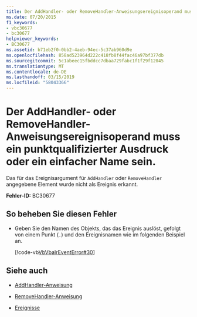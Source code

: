 ```yaml
---
title: Der AddHandler- oder RemoveHandler-Anweisungsereignisoperand muss ein punktqualifizierter Ausdruck oder ein einfacher Name sein.
ms.date: 07/20/2015
f1_keywords:
- vbc30677
- bc30677
helpviewer_keywords:
- BC30677
ms.assetid: b71eb2f0-0bb2-4aeb-94ec-5c37ab960d9e
ms.openlocfilehash: 858ad523964d222c418fb8f44fac46a97bf377db
ms.sourcegitcommit: 5c1abeec15fbddcc7dbaa729fabc1f1f29f12045
ms.translationtype: MT
ms.contentlocale: de-DE
ms.lasthandoff: 03/15/2019
ms.locfileid: "58043366"
---
```

# <a name="addhandler-or-removehandler-statement-event-operand-must-be-a-dot-qualified-expression-or-a-simple-name"></a>Der AddHandler- oder RemoveHandler-Anweisungsereignisoperand muss ein punktqualifizierter Ausdruck oder ein einfacher Name sein.
Das für das Ereignisargument für `AddHandler` oder `RemoveHandler` angegebene Element wurde nicht als Ereignis erkannt.  
  
 **Fehler-ID:** BC30677  
  
## <a name="to-correct-this-error"></a>So beheben Sie diesen Fehler  
  
-   Geben Sie den Namen des Objekts, das das Ereignis auslöst, gefolgt von einem Punkt (`.`) und den Ereignisnamen wie im folgenden Beispiel an.  
  
     [!code-vb[VbVbalrEventError#30](~/samples/snippets/visualbasic/VS_Snippets_VBCSharp/VbVbalrEventError/VB/VbVbalrEventError.vb#30)]  
  
## <a name="see-also"></a>Siehe auch

- [AddHandler-Anweisung](../../visual-basic/language-reference/statements/addhandler-statement.md)
- [RemoveHandler-Anweisung](../../visual-basic/language-reference/statements/removehandler-statement.md)

- [Ereignisse](../../visual-basic/programming-guide/language-features/events/index.md)
